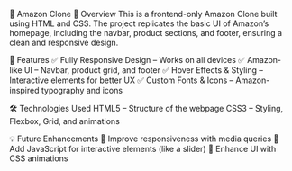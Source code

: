 🛒 Amazon Clone
📌 Overview
This is a frontend-only Amazon Clone built using HTML and CSS. The project replicates the basic UI of Amazon’s homepage, including the navbar, product sections, and footer, ensuring a clean and responsive design.

🚀 Features
✅ Fully Responsive Design – Works on all devices
✅ Amazon-like UI – Navbar, product grid, and footer
✅ Hover Effects & Styling – Interactive elements for better UX
✅ Custom Fonts & Icons – Amazon-inspired typography and icons

🛠️ Technologies Used
HTML5 – Structure of the webpage
CSS3 – Styling, Flexbox, Grid, and animations

💡 Future Enhancements
🔹 Improve responsiveness with media queries
🔹 Add JavaScript for interactive elements (like a slider)
🔹 Enhance UI with CSS animations
